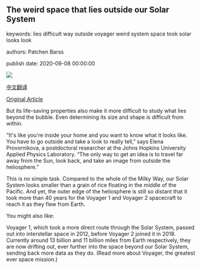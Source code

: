 ## The weird space that lies outside our Solar System

keywords: lies difficult way outside voyager weird system space took solar looks look

authors: Patchen Barss

publish date: 2020-09-08 00:00:00

![](https://ychef.files.bbci.co.uk/live/624x351/p08qwbsr.jpg)

[中文翻译](The%20weird%20space%20that%20lies%20outside%20our%20Solar%20System_zh.md)

[Original Article](https://www.bbc.com/future/article/20200908-the-weird-space-that-lies-outside-our-solar-system)

But its life-saving properties also make it more difficult to study what lies beyond the bubble. Even determining its size and shape is difficult from within.

“It's like you're inside your home and you want to know what it looks like. You have to go outside and take a look to really tell,” says Elena Provornikova, a postdoctoral researcher at the Johns Hopkins University Applied Physics Laboratory. “The only way to get an idea is to travel far away from the Sun, look back, and take an image from outside the heliosphere.”

This is no simple task. Compared to the whole of the Milky Way, our Solar System looks smaller than a grain of rice floating in the middle of the Pacific. And yet, the outer edge of the heliosphere is still so distant that it took more than 40 years for the Voyager 1 and Voyager 2 spacecraft to reach it as they flew from Earth.

You might also like:

Voyager 1, which took a more direct route through the Solar System, passed out into interstellar space in 2012, before Voyager 2 joined it in 2018. Currently around 13 billion and 11 billion miles from Earth respectively, they are now drifting out, ever further into the space beyond our Solar System, sending back more data as they do. (Read more about Voyager, the greatest ever space mission.)
